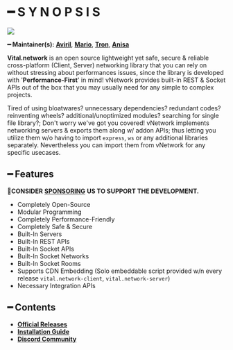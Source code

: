 # ━ S Y N O P S I S

![](https://cdn.discordapp.com/attachments/867657575725269003/907028708823539712/vStudio.png)

**━ Maintainer(s):** [**Aviril**](https://github.com/Aviril), [**Mario**](https://github.com/OvileAmriam), [**Tron**](https://github.com/OvileAmriam), [**Anisa**](https://github.com/Anisa-Nur)

**Vital.network** is an open source lightweight yet safe, secure & reliable cross-platform (Client, Server) networking library that you can rely on without stressing about performances issues, since the library is developed with '**Performance-First**' in mind! vNetwork provides built-in REST & Socket APIs out of the box that you may usually need for any simple to complex projects.

Tired of using bloatwares? unnecessary dependencies? redundant codes? reinventing wheels? additional/unoptimized modules? searching for single file library?; Don't worry we've got you covered! vNetwork implements networking servers & exports them along w/ addon APIs; thus letting you utilize them w/o having to import `express`, `ws` or any additional libraries separately. Nevertheless you can import them from vNetwork for any specific usecases.

## ━ Features

💎**CONSIDER** [**SPONSORING**](https://ko-fi.com/ovstudio) **US TO SUPPORT THE DEVELOPMENT.**

* Completely Open-Source
* Modular Programming
* Completely Performance-Friendly
* Completely Safe & Secure
* Built-In Servers
* Built-In REST APIs
* Built-In Socket APIs
* Built-In Socket Networks
* Built-In Socket Rooms
* Supports CDN Embedding (Solo embeddable script provided w/n every release `vital.network-client`, `vital.network-server`)
* Necessary Integration APIs

## ━ Contents

* [**Official Releases**](https://github.com/ov-studio/Vital.network/releases)
* [**Installation Guide**](https://github.com/ov-studio/Vital.network/wiki)
* [**Discord Community**](http://discord.gg/sVCnxPW)
